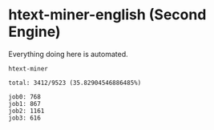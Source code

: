 # htext-miner-english (Second Engine)

Everything doing here is automated.

```
htext-miner

total: 3412/9523 (35.82904546886485%)

job0: 768
job1: 867
job2: 1161
job3: 616
```